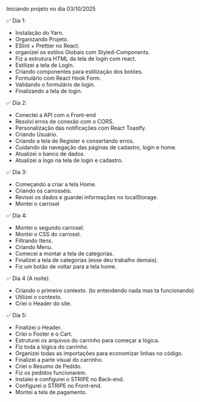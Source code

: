 Iniciando projeto no dia 03/10/2025

✅ Dia 1: 
- Instalação do Yarn. 
- Organizando Projeto. 
- ESlint + Prettier no React.
- organizei os estilos Globais com Styled-Components.
- Fiz a estrutura HTML da tela de login com react.
- Estilizei a tela de Login.
- Criando componentes para estilização dos botões.
- Formulário com React Hook Form.
- Validando o formulário de login.
- Finalizando a tela de login.

✅ Dia 2:
- Conectei a API com o Front-end
- Resolvi erros de conexão com o CORS.
- Personalização das notificações com React Toastfy.
- Criando Usuário. 
- Criando a tela de Register e consertando erros.
- Cuidando da navegação das páginas de cadastro, login e home.
- Atualizei o banco de dados.
- Atualizei a logo na tela de login e cadastro.

✅ Dia 3:
- Começando a criar a tela Home.
- Criando os carrosséis.
- Revisei os dados e guardei informações no localStorage.
- Montei o carrosel

✅ Dia 4:
- Montei o segundo carrosel.
- Montei o CSS do carrosel.
- Filtrando Itens.
- Criando Menu.
- Comecei a montar a tela de categorias.
- Finalizei a tela de categorias (esse deu trabalho demais).
- Fiz um botão de voltar para a tela home.

✅ Dia 4 (A noite):

- Criando o primeiro contexto. (to entendendo nada mas ta funcionando)
- Utilizei o contexto.
- Criei o Header do site.

✅ Dia 5:
- Finalizei o Header.
- Criei o Footer e o Cart.
- Estruturei os arquivos do carrinho para começar a lógica.
- Fiz toda a lógica do carrinho.
- Organizei todas as importações para economizar linhas no código.
- Finalizei a parte visual do carrinho.
- Criei o Resumo de Pedido.
- Fiz os pedidos funcionarem.
- Instalei e configurei o STRIPE no Back-end.
- Configurei o STRIPE no Front-end.
- Montei a tela de pagamento.